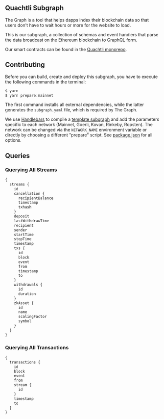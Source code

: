 ## Quachtli Subgraph

The Graph is a tool that helps dapps index their blockchain data so that users don't have to wait hours or more for the website to load.

This is our subgraph, a collection of schemas and event handlers that parse the data broadcast on the Ethereum blockchain to GraphQL form.

Our smart contracts can be found in the [Quachtli monorepo](https://github.com/TomAFrench/Quachtli).

## Contributing

Before you can build, create and deploy this subgraph, you have to execute the following commands in the terminal:

```bash
$ yarn
$ yarn prepare:mainnet
```

The first command installs all external dependencies, while the latter generates the `subgraph.yaml` file, which is
required by The Graph.

We use [Handlebars](https://github.com/wycats/handlebars.js/) to compile a [template subgraph](./subgraph.template.yaml) and add the parameters specific to each
network (Mainnet, Goerli, Kovan, Rinkeby, Ropsten). The network can be changed via the `NETWORK_NAME` environment
variable or directly by choosing a different "prepare" script. See [package.json](./package.json) for all options.

## Queries

### Querying All Streams

```graphql
{
  streams {
    id
    cancellation {
      recipientBalance
      timestamp
      txhash
    }
    deposit
    lastWithdrawTime
    recipient
    sender
    startTime
    stopTime
    timestamp
    txs {
      id
      block
      event
      from
      timestamp
      to
    }
    withdrawals {
      id
      duration
    }
    zkAsset {
      id
      name
      scalingFactor
      symbol
    }
  }
}
```

### Querying All Transactions

```graphql
{
  transactions {
    id
    block
    event
    from
    stream {
      id
    }
    timestamp
    to
  }
}
```
